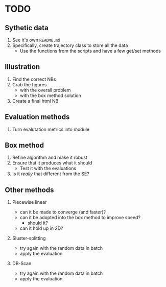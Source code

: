 # TODO

## Sythetic data

1. See it's own `README.md`
2. Specifically, create trajectory class to store all the data
    * Use the functions from the scripts and have a few get/set methods

## Illustration

1. Find the correct NBs
2. Grab the figures 
    * with the overall problem
    * with the box method solution
3. Create a final html NB

## Evaluation methods

1. Turn evalutation metrics into module

## Box method

1. Refine algorithm and make it robust
2. Ensure that it produces what it should
    * Test it with the evaluations
3. Is it _really_ that different from the SE?
    
## Other methods

1. Piecewise linear
    * can it be made to converge (and faster)?
    * can it be adopted into the box method to improve speed?
        * should it?
    * can it hold up in 2D?

2. Sluster-splitting
    * try again with the random data in batch
    * apply the evaluation
   
3. DB-Scan
    * try again with the random data in batch
    * apply the evaluation